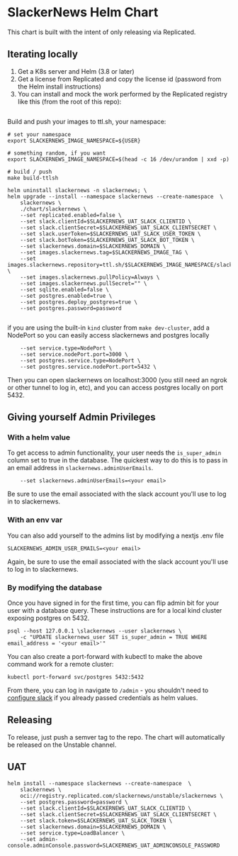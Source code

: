 # SlackerNews Helm Chart

This chart is built with the intent of only releasing via Replicated.

## Iterating locally

1. Get a K8s server and Helm (3.8 or later)
2. Get a license from Replicated and copy the license id (password from the Helm install instructions)
3. You can install and mock the work performed by the Replicated registry like this (from the root of this repo):

```

```

Build and push your images to ttl.sh, your namespace:

```
# set your namespace
export SLACKERNEWS_IMAGE_NAMESPACE=${USER}

# something random, if you want
export SLACKERNEWS_IMAGE_NAMESPACE=$(head -c 16 /dev/urandom | xxd -p)

# build / push
make build-ttlsh
```

```
helm uninstall slackernews -n slackernews; \
helm upgrade --install --namespace slackernews --create-namespace  \
    slackernews \
    ./chart/slackernews \
    --set replicated.enabled=false \
    --set slack.clientId=$SLACKERNEWS_UAT_SLACK_CLIENTID \
    --set slack.clientSecret=$SLACKERNEWS_UAT_SLACK_CLIENTSECRET \
    --set slack.userToken=$SLACKERNEWS_UAT_SLACK_USER_TOKEN \
    --set slack.botToken=$SLACKERNEWS_UAT_SLACK_BOT_TOKEN \
    --set slackernews.domain=$SLACKERNEWS_DOMAIN \
    --set images.slackernews.tag=$SLACKERNEWS_IMAGE_TAG \
    --set images.slackernews.repository=ttl.sh/$SLACKERNEWS_IMAGE_NAMESPACE/slackernews:12h \
    --set images.slackernews.pullPolicy=Always \
    --set images.slackernews.pullSecret="" \
    --set sqlite.enabled=false \
    --set postgres.enabled=true \
    --set postgres.deploy_postgres=true \
    --set postgres.password=password 
    
```

if you are using the built-in `kind` cluster from `make dev-cluster`, add a NodePort so you can easily access slackernews and postgres locally

```
    --set service.type=NodePort \
    --set service.nodePort.port=3000 \
    --set postgres.service.type=NodePort \
    --set postgres.service.nodePort.port=5432 \
```

Then you can open slackernews on localhost:3000 (you still need an ngrok or other tunnel to log in, etc), and you can
access postgres locally on port 5432.

## Giving yourself Admin Privileges


### With a helm value

To get access to admin functionality, your user needs the `is_super_admin` column set to true in the database. 
The quickest way to do this is to pass in an email address in `slackernews.adminUserEmails`.

```
    --set slackernews.adminUserEmails=<your email>
```

Be sure to use the email associated with the slack account you'll use to log in to slackernews.

### With an env var

You can also add yourself to the admins list by modifying a nextjs .env file

```env
SLACKERNEWS_ADMIN_USER_EMAILS=<your email>
```

Again, be sure to use the email associated with the slack account you'll use to log in to slackernews.

### By modifying the database

Once you have signed in for the first time, you can flip admin bit for your user with a database query. 
These instructions are for a local kind cluster exposing postgres on 5432. 

```shell
psql --host 127.0.0.1 \slackernews --user slackernews \
    -c "UPDATE slackernews_user SET is_super_admin = TRUE WHERE email_address = '<your email>'"
```

You can also create a port-forward with kubectl to make the above command work for a remote cluster:

```shell
kubectl port-forward svc/postgres 5432:5432
```

From there, you can log in navigate to `/admin` - you shouldn't need to [configure slack](../../CONTRIBUTING.md#configuring-a-slack-app) if you already passed credentials as helm values.

## Releasing

To release, just push a semver tag to the repo. The chart will automatically be released on the Unstable channel.

## UAT

```
helm install --namespace slackernews --create-namespace  \
    slackernews \
    oci://registry.replicated.com/slackernews/unstable/slackernews \
    --set postgres.password=password \
    --set slack.clientId=$SLACKERNEWS_UAT_SLACK_CLIENTID \
    --set slack.clientSecret=$SLACKERNEWS_UAT_SLACK_CLIENTSECRET \
    --set slack.token=$SLACKERNEWS_UAT_SLACK_TOKEN \
    --set slackernews.domain=$SLACKERNEWS_DOMAIN \
    --set service.type=LoadBalancer \
    --set admin-console.adminConsole.password=SLACKERNEWS_UAT_ADMINCONSOLE_PASSWORD 
```
